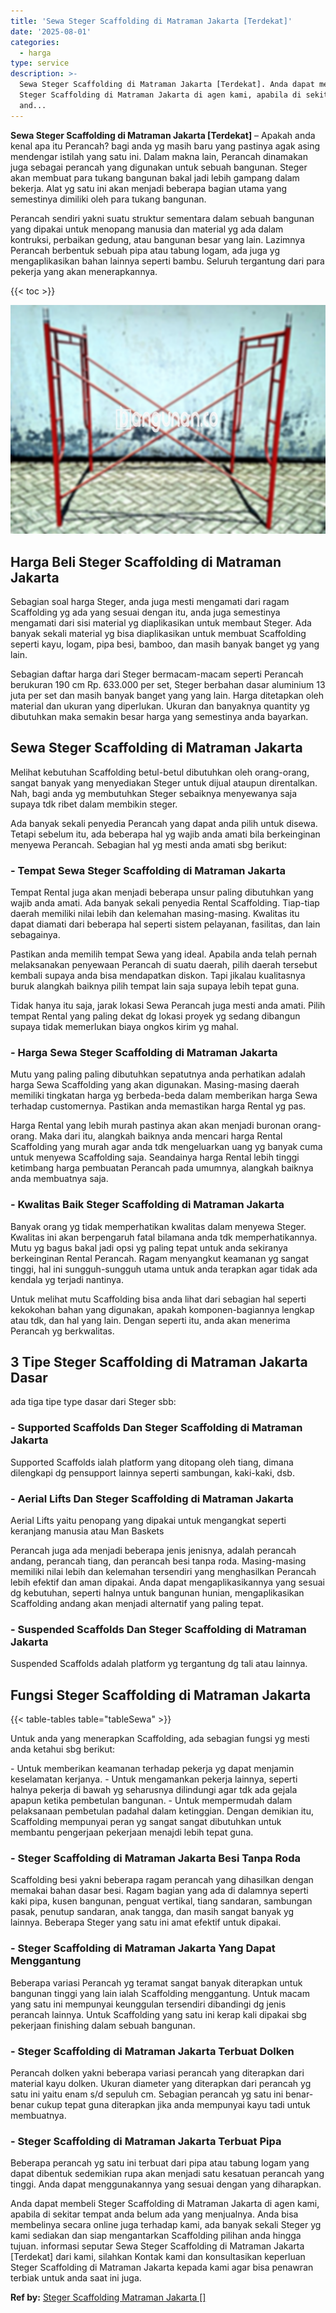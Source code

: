 ```yaml
---
title: 'Sewa Steger Scaffolding di Matraman Jakarta [Terdekat]'
date: '2025-08-01'
categories:
  - harga
type: service
description: >-
  Sewa Steger Scaffolding di Matraman Jakarta [Terdekat]. Anda dapat membeli
  Steger Scaffolding di Matraman Jakarta di agen kami, apabila di sekitar tempat
  and...
---
```


**Sewa Steger Scaffolding di Matraman Jakarta \[Terdekat\]** – Apakah anda kenal apa itu Perancah? bagi anda yg masih baru yang pastinya agak asing mendengar istilah yang satu ini. Dalam makna lain, Perancah dinamakan juga sebagai perancah yang digunakan untuk sebuah bangunan. Steger akan membuat para tukang bangunan bakal jadi lebih gampang dalam bekerja. Alat yg satu ini akan menjadi beberapa bagian utama yang semestinya dimiliki oleh para tukang bangunan.

Perancah sendiri yakni suatu struktur sementara dalam sebuah bangunan yang dipakai untuk menopang manusia dan material yg ada dalam kontruksi, perbaikan gedung, atau bangunan besar yang lain. Lazimnya Perancah berbentuk sebuah pipa atau tabung logam, ada juga yg mengaplikasikan bahan lainnya seperti bambu. Seluruh tergantung dari para pekerja yang akan menerapkannya.

{{< toc >}}

![Sewa Steger Scaffolding di Matraman Jakarta [Terdekat]](/images/sewa-scaffolding-steger-01.png)

## Harga Beli Steger Scaffolding di Matraman Jakarta

Sebagian soal harga Steger, anda juga mesti mengamati dari ragam Scaffolding yg ada yang sesuai dengan itu, anda juga semestinya mengamati dari sisi material yg diaplikasikan untuk membaut Steger. Ada banyak sekali material yg bisa diaplikasikan untuk membuat Scaffolding seperti kayu, logam, pipa besi, bamboo, dan masih banyak banget yg yang lain.

Sebagian daftar harga dari Steger bermacam-macam seperti Perancah berukuran 190 cm Rp. 633.000 per set, Steger berbahan dasar aluminium 13 juta per set dan masih banyak banget yang yang lain. Harga ditetapkan oleh material dan ukuran yang diperlukan. Ukuran dan banyaknya quantity yg dibutuhkan maka semakin besar harga yang semestinya anda bayarkan.

## Sewa Steger Scaffolding di Matraman Jakarta

Melihat kebutuhan Scaffolding betul-betul dibutuhkan oleh orang-orang, sangat banyak yang menyediakan Steger untuk dijual ataupun direntalkan. Nah, bagi anda yg membutuhkan Steger sebaiknya menyewanya saja supaya tdk ribet dalam membikin steger.

Ada banyak sekali penyedia Perancah yang dapat anda pilih untuk disewa. Tetapi sebelum itu, ada beberapa hal yg wajib anda amati bila berkeinginan menyewa Perancah. Sebagian hal yg mesti anda amati sbg berikut:

### \- Tempat Sewa Steger Scaffolding di Matraman Jakarta

Tempat Rental juga akan menjadi beberapa unsur paling dibutuhkan yang wajib anda amati. Ada banyak sekali penyedia Rental Scaffolding. Tiap-tiap daerah memiliki nilai lebih dan kelemahan masing-masing. Kwalitas itu dapat diamati dari beberapa hal seperti sistem pelayanan, fasilitas, dan lain sebagainya.

Pastikan anda memilih tempat Sewa yang ideal. Apabila anda telah pernah melaksanakan penyewaan Perancah di suatu daerah, pilih daerah tersebut kembali supaya anda bisa mendapatkan diskon. Tapi jikalau kualitasnya buruk alangkah baiknya pilih tempat lain saja supaya lebih tepat guna.

Tidak hanya itu saja, jarak lokasi Sewa Perancah juga mesti anda amati. Pilih tempat Rental yang paling dekat dg lokasi proyek yg sedang dibangun supaya tidak memerlukan biaya ongkos kirim yg mahal.

### \- Harga Sewa Steger Scaffolding di Matraman Jakarta

Mutu yang paling paling dibutuhkan sepatutnya anda perhatikan adalah harga Sewa Scaffolding yang akan digunakan. Masing-masing daerah memiliki tingkatan harga yg berbeda-beda dalam memberikan harga Sewa terhadap customernya. Pastikan anda memastikan harga Rental yg pas.

Harga Rental yang lebih murah pastinya akan akan menjadi buronan orang-orang. Maka dari itu, alangkah baiknya anda mencari harga Rental Scaffolding yang murah agar anda tdk mengeluarkan uang yg banyak cuma untuk menyewa Scaffolding saja. Seandainya harga Rental lebih tinggi ketimbang harga pembuatan Perancah pada umumnya, alangkah baiknya anda membuatnya saja.

### \- Kwalitas Baik Steger Scaffolding di Matraman Jakarta

Banyak orang yg tidak memperhatikan kwalitas dalam menyewa Steger. Kwalitas ini akan berpengaruh fatal bilamana anda tdk memperhatikannya. Mutu yg bagus bakal jadi opsi yg paling tepat untuk anda sekiranya berkeinginan Rental Perancah. Ragam menyangkut keamanan yg sangat tinggi, hal ini sungguh-sungguh utama untuk anda terapkan agar tidak ada kendala yg terjadi nantinya.

Untuk melihat mutu Scaffolding bisa anda lihat dari sebagian hal seperti kekokohan bahan yang digunakan, apakah komponen-bagiannya lengkap atau tdk, dan hal yang lain. Dengan seperti itu, anda akan menerima Perancah yg berkwalitas.

## 3 Tipe Steger Scaffolding di Matraman Jakarta Dasar

ada tiga tipe type dasar dari Steger sbb:

### \- Supported Scaffolds Dan Steger Scaffolding di Matraman Jakarta

Supported Scaffolds ialah platform yang ditopang oleh tiang, dimana dilengkapi dg pensupport lainnya seperti sambungan, kaki-kaki, dsb.

### \- Aerial Lifts Dan Steger Scaffolding di Matraman Jakarta

Aerial Lifts yaitu penopang yang dipakai untuk mengangkat seperti keranjang manusia atau Man Baskets

Perancah juga ada menjadi beberapa jenis jenisnya, adalah perancah andang, perancah tiang, dan perancah besi tanpa roda. Masing-masing memiliki nilai lebih dan kelemahan tersendiri yang menghasilkan Perancah lebih efektif dan aman dipakai. Anda dapat mengaplikasikannya yang sesuai dg kebutuhan, seperti halnya untuk bangunan hunian, mengaplikasikan Scaffolding andang akan menjadi alternatif yang paling tepat.

### \- Suspended Scaffolds Dan Steger Scaffolding di Matraman Jakarta

Suspended Scaffolds adalah platform yg tergantung dg tali atau lainnya.

## Fungsi Steger Scaffolding di Matraman Jakarta

{{< table-tables table="tableSewa" >}}

Untuk anda yang menerapkan Scaffolding, ada sebagian fungsi yg mesti anda ketahui sbg berikut:

\- Untuk memberikan keamanan terhadap pekerja yg dapat menjamin keselamatan kerjanya. - Untuk mengamankan pekerja lainnya, seperti halnya pekerja di bawah yg seharusnya dilindungi agar tdk ada gejala apapun ketika pembetulan bangunan. - Untuk mempermudah dalam pelaksanaan pembetulan padahal dalam ketinggian. Dengan demikian itu, Scaffolding mempunyai peran yg sangat sangat dibutuhkan untuk membantu pengerjaan pekerjaan menajdi lebih tepat guna.

### \- Steger Scaffolding di Matraman Jakarta Besi Tanpa Roda

Scaffolding besi yakni beberapa ragam perancah yang dihasilkan dengan memakai bahan dasar besi. Ragam bagian yang ada di dalamnya seperti kaki pipa, kusen bangunan, penguat vertikal, tiang sandaran, sambungan pasak, penutup sandaran, anak tangga, dan masih sangat banyak yg lainnya. Beberapa Steger yang satu ini amat efektif untuk dipakai.

### \- Steger Scaffolding di Matraman Jakarta Yang Dapat Menggantung

Beberapa variasi Perancah yg teramat sangat banyak diterapkan untuk bangunan tinggi yang lain ialah Scaffolding menggantung. Untuk macam yang satu ini mempunyai keunggulan tersendiri dibandingi dg jenis perancah lainnya. Untuk Scaffolding yang satu ini kerap kali dipakai sbg pekerjaan finishing dalam sebuah bangunan.

### \- Steger Scaffolding di Matraman Jakarta Terbuat Dolken

Perancah dolken yakni beberapa variasi perancah yang diterapkan dari material kayu dolken. Ukuran diameter yang diterapkan dari perancah yg satu ini yaitu enam s/d sepuluh cm. Sebagian perancah yg satu ini benar-benar cukup tepat guna diterapkan jika anda mempunyai kayu tadi untuk membuatnya.

### \- Steger Scaffolding di Matraman Jakarta Terbuat Pipa

Beberapa perancah yg satu ini terbuat dari pipa atau tabung logam yang dapat dibentuk sedemikian rupa akan menjadi satu kesatuan perancah yang tinggi. Anda dapat menggunakannya yang sesuai dengan yang diharapkan.

Anda dapat membeli Steger Scaffolding di Matraman Jakarta di agen kami, apabila di sekitar tempat anda belum ada yang menjualnya. Anda bisa membelinya secara online juga terhadap kami, ada banyak sekali Steger yg kami sediakan dan siap mengantarkan Scaffolding pilihan anda hingga tujuan. informasi seputar Sewa Steger Scaffolding di Matraman Jakarta \[Terdekat\] dari kami, silahkan Kontak kami dan konsultasikan keperluan Steger Scaffolding di Matraman Jakarta kepada kami agar bisa penawran terbiak untuk anda saat ini juga.

**Ref by:** [Steger Scaffolding Matraman Jakarta []](https://id.wikipedia.org/wiki/Steger)
